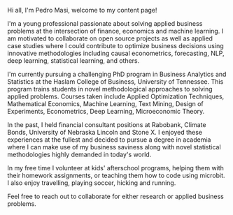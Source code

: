 Hi all, I'm Pedro Masi, welcome to my content page! 

I'm a young professional passionate about solving applied business problems at the intersection of finance, economics and machine learning. I am motivated to collaborate on open source projects as well as applied case studies where I could contribute to optimize business decisions using innovative methodologies including causal econometrics, forecasting, NLP, deep learning, statistical learning, and others. 

I'm currently pursuing a challenging PhD program in Business Analytics and Statistics at the Haslam College of Business, University of Tennessee. This program trains students in novel methodological approaches to solving applied problems. Courses taken include Applied Optimization Techniques, Mathematical Economics, Machine Learning, Text Mining, Design of Experiments, Econometrics, Deep Learning, Microeconomic Theory. 

In the past, I held financial consultant positions at Rabobank, Climate Bonds, University of Nebraska Lincoln and Stone X. I enjoyed these experiences at the fullest and decided to pursue a degree in academia where I can make use of my business saviness along with novel statistical methodologies highly demanded in today's world. 

In my free time I volunteer at kids' afterschool programs, helping them with their homework assignments, or teaching them how to code using microbit. I also enjoy travelling, playing soccer, hicking and running. 

Feel free to reach out to collaborate for either research or applied business problems.  


